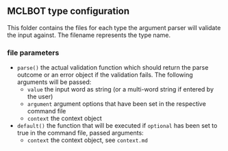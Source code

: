 ## MCLBOT type configuration

This folder contains the files for each type the argument parser will validate the input against. The filename represents the type name.

### file parameters

- `parse()` the actual validation function which should return the parse outcome or an error object if the validation fails. The following arguments will be passed:
  * `value` the input word as string (or a multi-word string if entered by the user)
  * `argument` argument options that have been set in the respective command file
  * `context` the context object
- `default()` the function that will be executed if `optional` has been set to true in the command file, passed arguments:
  * `context` the context object, see `context.md`
